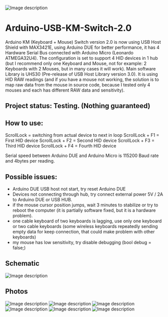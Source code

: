 ![Image description](https://github.com/nathalis/Arduino-USB-KM-Switch-2.0/blob/master/KM_switch2_icon.png?raw=true)

# Arduino-USB-KM-Switch-2.0
Arduino KM (Keyboard + Mouse) Switch version 2.0 is now using USB Host Shield with MAX3421E, using Arduino DUE for better performance, it has 4 Hardware Serial Bus connected with Arduino Micro (Leonardo ATMEGA32U4). The configuration is set to support 4 HID devices in 1 hub (but I recommend only one Keyboard and Mouse, not for example: 2 Keyboards with 2 Mouses, but in many cases it will work). Main software Library is UHS30 (Pre-release of USB Host Library version 3.0). It is using HID RAW readings (and if you have a mouse not working, the solution is to map raw data from the mouse in source code, because I tested only 4 mouses and each has different RAW data and sensitivity).

## Project status: Testing. (Nothing guaranteed)

## How to use:

ScrollLock = switching from actual device to next in loop
ScrollLock + F1 = First HID device
ScrollLock + F2 = Second HID device
ScrollLock + F3 = Third HID device
ScrollLock + F4 = Fourth HID device

Serial speed between Arduino DUE and Arduino Micro is 115200 Baud rate and 4bytes per reading.

## Possible issues:

- Arduino DUE USB host not start, try reset Arduino DUE
- Devices not connecting through hub, try connect external power 5V / 2A to Arduino DUE or USB HUB.
- if the mouse cursor position jumps, wait 3 minutes to stabilize or try to reboot the computer (it is partially software fixed, but it is a hardware problem).
- one cable keyboard of two keyboards is lagging, use only one keyboard or two cable keyboards (some wireless keyboards repeatedly sending empty data for keep connection, that could make problem with other keyboards)
- my mouse has low sensitivity, try disable debugging (bool debug = false;)

## Schematic

![Image description](https://github.com/nathalis/Arduino-USB-KM-Switch-2.0/blob/master/KM_STATION1.png?raw=true)

## Photos

![Image description](https://github.com/nathalis/Arduino-USB-KM-Switch-2.0/blob/master/Photos/1.jpg?raw=true)
![Image description](https://github.com/nathalis/Arduino-USB-KM-Switch-2.0/blob/master/Photos/2.jpg?raw=true)
![Image description](https://github.com/nathalis/Arduino-USB-KM-Switch-2.0/blob/master/Photos/3.jpg?raw=true)
![Image description](https://github.com/nathalis/Arduino-USB-KM-Switch-2.0/blob/master/Photos/4.jpg?raw=true)
![Image description](https://github.com/nathalis/Arduino-USB-KM-Switch-2.0/blob/master/Photos/5.jpg?raw=true)
![Image description](https://github.com/nathalis/Arduino-USB-KM-Switch-2.0/blob/master/Photos/6.jpg?raw=true)
